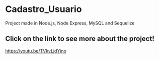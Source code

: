 # Cadastro_Usuario
Project made in Node.js, Node Express, MySQL and Sequelize

## Click on the link to see more about the project!
https://youtu.be/TVkvLjdYino


